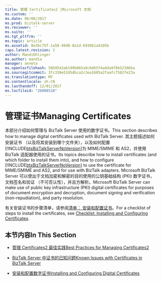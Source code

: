 ```yaml
---
title: 管理 Certificates2 |Microsoft 文档
ms.custom: ''
ms.date: 06/08/2017
ms.prod: biztalk-server
ms.reviewer: ''
ms.suite: ''
ms.tgt_pltfrm: ''
ms.topic: article
ms.assetid: 0e3bc75f-1a58-49d8-8a1d-6936b1a4105b
caps.latest.revision: 2
author: MandiOhlinger
ms.author: mandia
manager: anneta
ms.openlocfilehash: 50b9542a6199b065a9c6d65f4adda9f8b52306ba
ms.sourcegitcommit: 3fc338e52d5dbca2c3ea1685a2faafc7582fe23a
ms.translationtype: MT
ms.contentlocale: zh-CN
ms.lasthandoff: 12/01/2017
ms.locfileid: "26008510"
---
```

# <a name="managing-certificates"></a><span data-ttu-id="41d17-102">管理证书</span><span class="sxs-lookup"><span data-stu-id="41d17-102">Managing Certificates</span></span>
<span data-ttu-id="41d17-103">本部分介绍如何管理与 BizTalk Server 使用的数字证书。</span><span class="sxs-lookup"><span data-stu-id="41d17-103">This section describes how to manage digital certificates used with BizTalk Server.</span></span> <span data-ttu-id="41d17-104">其主题描述如何安装证书 （以及将其安装到哪个文件夹），以及如何配置[!INCLUDE[btsBizTalkServerNoVersion](../includes/btsbiztalkservernoversion-md.md)]为 MIME/SMIME 和 AS2，并使用 BizTalk 适配器使用的证书。</span><span class="sxs-lookup"><span data-stu-id="41d17-104">Its topics describe how to install certificates (and which folder to install them into), and how to configure [!INCLUDE[btsBizTalkServerNoVersion](../includes/btsbiztalkservernoversion-md.md)] to use the certificate for MIME/SMIME and AS2, and for use with BizTalk adapters.</span></span> <span data-ttu-id="41d17-105">Microsoft BizTalk Server 可以使出于文档加密和解密的目的使用的公钥基础结构 (PKI) 数字证书，文档签名和验证 （不可否认性），并且方解析。</span><span class="sxs-lookup"><span data-stu-id="41d17-105">Microsoft BizTalk Server can make use of public key infrastructure (PKI) digital certificates for purposes of document encryption and decryption, document signing and verification (non-repudiation), and party resolution.</span></span>  
  
 <span data-ttu-id="41d17-106">有关安装证书的步骤清单，请参阅[清单： 安装和配置证书](~/technical-guides/checklist-installing-and-configuring-certificates.md)。</span><span class="sxs-lookup"><span data-stu-id="41d17-106">For a checklist of steps to install the certificates, see [Checklist: Installing and Configuring Certificates](~/technical-guides/checklist-installing-and-configuring-certificates.md).</span></span>  
  
## <a name="in-this-section"></a><span data-ttu-id="41d17-107">本节内容</span><span class="sxs-lookup"><span data-stu-id="41d17-107">In This Section</span></span>  
  
-   [<span data-ttu-id="41d17-108">管理 Certificates2 最佳实践</span><span class="sxs-lookup"><span data-stu-id="41d17-108">Best Practices for Managing Certificates2</span></span>](../technical-guides/best-practices-for-managing-certificates2.md)  
  
-   [<span data-ttu-id="41d17-109">BizTalk Server 中证书的已知问题</span><span class="sxs-lookup"><span data-stu-id="41d17-109">Known Issues with Certificates in BizTalk Server</span></span>](../technical-guides/known-issues-with-certificates-in-biztalk-server.md)  
  
-   [<span data-ttu-id="41d17-110">安装和配置数字证书</span><span class="sxs-lookup"><span data-stu-id="41d17-110">Installing and Configuring Digital Certificates</span></span>](~/technical-guides/installing-and-configuring-digital-certificates.md)